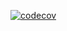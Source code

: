 [![codecov](https://codecov.io/gh/sanketsh1v/cly-pern/graph/badge.svg?token=XCEGA8YTJ2)](https://codecov.io/gh/sanketsh1v/cly-pern)

